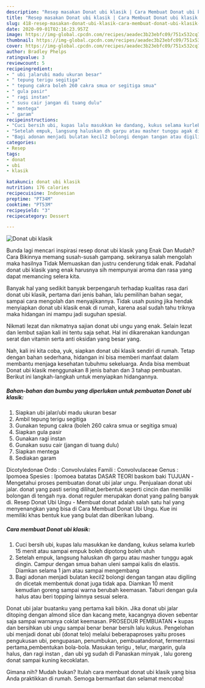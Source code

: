 ```yaml
---
description: "Resep masakan Donat ubi klasik | Cara Membuat Donat ubi klasik Yang Sedap"
title: "Resep masakan Donat ubi klasik | Cara Membuat Donat ubi klasik Yang Sedap"
slug: 418-resep-masakan-donat-ubi-klasik-cara-membuat-donat-ubi-klasik-yang-sedap
date: 2020-09-01T02:16:23.957Z
image: https://img-global.cpcdn.com/recipes/aeadec3b23ebfc09/751x532cq70/donat-ubi-klasik-foto-resep-utama.jpg
thumbnail: https://img-global.cpcdn.com/recipes/aeadec3b23ebfc09/751x532cq70/donat-ubi-klasik-foto-resep-utama.jpg
cover: https://img-global.cpcdn.com/recipes/aeadec3b23ebfc09/751x532cq70/donat-ubi-klasik-foto-resep-utama.jpg
author: Bradley Phelps
ratingvalue: 3
reviewcount: 5
recipeingredient:
- " ubi jalarubi madu ukuran besar"
- " tepung terigu segitiga"
- " tepung cakra boleh 260 cakra smua or segitiga smua"
- " gula pasir"
- " ragi instan"
- " susu cair jangan di tuang dulu"
- " mentega"
- " garam"
recipeinstructions:
- "Cuci bersih ubi, kupas lalu masukkan ke dandang, kukus selama kurleb 15 menit atau sampai empuk boleh dipotong boleh utuh"
- "Setelah empuk, langsung haluskan dh garpu atau masher tunggu agak dingin. Campur dengan smua bahan uleni sampai kalis dn elastis. Diamkan selama 1 jam atau sampai mengembang"
- "Bagi adonan menjadi bulatan kecil2 bolongi dengan tangan atau digiling dn dicetak membentuk donat juga tidak apa. Diamkan 10 menit kemudian goreng sampai warna berubah keemasan. Taburi dengan gula halus atau beri topping lainnya sesuai selera."
categories:
- Resep
tags:
- donat
- ubi
- klasik

katakunci: donat ubi klasik 
nutrition: 176 calories
recipecuisine: Indonesian
preptime: "PT34M"
cooktime: "PT53M"
recipeyield: "3"
recipecategory: Dessert

---
```



![Donat ubi klasik](https://img-global.cpcdn.com/recipes/aeadec3b23ebfc09/751x532cq70/donat-ubi-klasik-foto-resep-utama.jpg)

Bunda lagi mencari inspirasi resep donat ubi klasik yang Enak Dan Mudah? Cara Bikinnya memang susah-susah gampang. sekiranya salah mengolah maka hasilnya Tidak Memuaskan dan justru cenderung tidak enak. Padahal donat ubi klasik yang enak harusnya sih mempunyai aroma dan rasa yang dapat memancing selera kita.

Banyak hal yang sedikit banyak berpengaruh terhadap kualitas rasa dari donat ubi klasik, pertama dari jenis bahan, lalu pemilihan bahan segar, sampai cara mengolah dan menyajikannya. Tidak usah pusing jika hendak menyiapkan donat ubi klasik enak di rumah, karena asal sudah tahu triknya maka hidangan ini mampu jadi suguhan spesial.

Nikmati lezat dan nikmatnya sajian donat ubi ungu yang enak. Selain lezat dan lembut sajian kali ini tentu saja sehat. Hal ini dikarenakan kandungan serat dan vitamin serta anti oksidan yang besar yang.


Nah, kali ini kita coba, yuk, siapkan donat ubi klasik sendiri di rumah. Tetap dengan bahan sederhana, hidangan ini bisa memberi manfaat dalam membantu menjaga kesehatan tubuhmu sekeluarga. Anda bisa membuat Donat ubi klasik menggunakan 8 jenis bahan dan 3 tahap pembuatan. Berikut ini langkah-langkah untuk menyiapkan hidangannya.

<!--inarticleads1-->

##### Bahan-bahan dan bumbu yang diperlukan untuk pembuatan Donat ubi klasik:

1. Siapkan  ubi jalar/ubi madu ukuran besar
1. Ambil  tepung terigu segitiga
1. Gunakan  tepung cakra (boleh 260 cakra smua or segitiga smua)
1. Siapkan  gula pasir
1. Gunakan  ragi instan
1. Gunakan  susu cair (jangan di tuang dulu)
1. Siapkan  mentega
1. Sediakan  garam


Dicotyledonae Ordo : Convolvulales Famili : Convolvulaceae Genus : Ipomoea Spesies : Ipomoea batatas DASAR TEORI baskom baki TUJUAN -Mengetahui proses pembuatan donat ubi jalar ungu. Penjualaan donat ubi jalar. donat yang pasti sering dilihat,berbentuk seperti cincin dan memiliki bolongan di tengah nya. donat reguler merupakan donat yang paling banyak di. Resep Donat Ubi Ungu - Membuat donat adalah salah satu hal yang menyenangkan yang bisa di Cara Membuat Donat Ubi Ungu. Kue ini memiliki khas bentuk kue yang bulat dan diberikan lubang. 

<!--inarticleads2-->

##### Cara membuat Donat ubi klasik:

1. Cuci bersih ubi, kupas lalu masukkan ke dandang, kukus selama kurleb 15 menit atau sampai empuk boleh dipotong boleh utuh
1. Setelah empuk, langsung haluskan dh garpu atau masher tunggu agak dingin. Campur dengan smua bahan uleni sampai kalis dn elastis. Diamkan selama 1 jam atau sampai mengembang
1. Bagi adonan menjadi bulatan kecil2 bolongi dengan tangan atau digiling dn dicetak membentuk donat juga tidak apa. Diamkan 10 menit kemudian goreng sampai warna berubah keemasan. Taburi dengan gula halus atau beri topping lainnya sesuai selera.


Donat ubi jalar buatanku yang pertama kali bikin. Jika donat ubi jalar ditoping dengan almond slice dan kacang mete, kacangnya dioven sebentar saja sampai warnanya coklat keemasan. PROSEDUR PEMBUATAN • kupas dan bersihkan ubi ungu sampai benar benar bersih lalu kukus. Pengelohan ubi menjadi donat ubi (donat telo) melalui beberapaproses yaitu proses pengukusan ubi, pengupasan, penumbukan, pembuatandonat, fermerntasi pertama,pembentukan bola-bola. Masukan terigu , telur, margarin, gula halus, dan ragi instan , dan ubi yg sudah di Panaskan minyak , lalu goreng donat sampai kuning kecoklatan. 

Gimana nih? Mudah bukan? Itulah cara membuat donat ubi klasik yang bisa Anda praktikkan di rumah. Semoga bermanfaat dan selamat mencoba!
